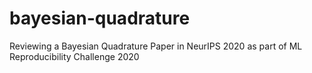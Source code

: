 # bayesian-quadrature
Reviewing a Bayesian Quadrature Paper in NeurIPS 2020 as part of ML Reproducibility Challenge 2020
